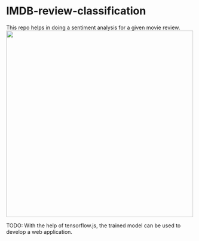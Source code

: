 # IMDB-review-classification

This repo helps in doing a sentiment analysis for a given movie review. 
<img src='https://www.researchgate.net/profile/Kwan_Hui_Lim/publication/324639092/figure/fig3/AS:634364379545604@1528255662977/Positive-and-negative-emojis-used-for-the-sentiment-analysis.png' width=500/>




TODO:
With the help of tensorflow.js, the trained model can be used to develop a web application. 
